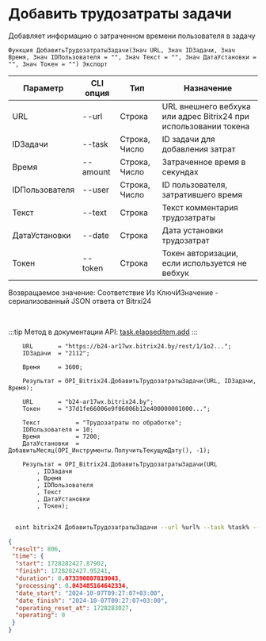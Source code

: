 ﻿---
sidebar_position: 1
---

# Добавить трудозатраты задачи
 Добавляет информацию о затраченном времени пользователя в задачу



`Функция ДобавитьТрудозатратыЗадачи(Знач URL, Знач IDЗадачи, Знач Время, Знач IDПользователя = "", Знач Текст = "", Знач ДатаУстановки = "", Знач Токен = "") Экспорт`

  | Параметр | CLI опция | Тип | Назначение |
  |-|-|-|-|
  | URL | --url | Строка | URL внешнего вебхука или адрес Bitrix24 при использовании токена |
  | IDЗадачи | --task | Строка, Число | ID задачи для добавления затрат |
  | Время | --amount | Строка, Число | Затраченное время в секундах |
  | IDПользователя | --user | Строка, Число | ID пользователя, затратившего время |
  | Текст | --text | Строка | Текст комментария трудозатраты |
  | ДатаУстановки | --date | Строка | Дата установки трудозатрат |
  | Токен | --token | Строка | Токен авторизации, если используется не вебхук |

  
  Возвращаемое значение:   Соответствие Из КлючИЗначение - сериализованный JSON ответа от Bitrxi24

<br/>

:::tip
Метод в документации API: [task.elapseditem.add](https://dev.1c-bitrix.ru/rest_help/tasks/task/elapseditem/add.php)
:::
<br/>


```bsl title="Пример кода"
    URL       = "https://b24-ar17wx.bitrix24.by/rest/1/1o2...";
    IDЗадачи  = "2112";

    Время     = 3600;

    Результат = OPI_Bitrix24.ДобавитьТрудозатратыЗадачи(URL, IDЗадачи, Время);

    URL       = "b24-ar17wx.bitrix24.by";
    Токен     = "37d1fe66006e9f06006b12e400000001000...";

    Текст          = "Трудозатраты по обработке";
    IDПользователя = 10;
    Время          = 7200;
    ДатаУстановки  = ДобавитьМесяц(OPI_Инструменты.ПолучитьТекущуюДату(), -1);

    Результат = OPI_Bitrix24.ДобавитьТрудозатратыЗадачи(URL
        , IDЗадачи
        , Время
        , IDПользователя
        , Текст
        , ДатаУстановки
        , Токен);
```



```sh title="Пример команды CLI"
    
  oint bitrix24 ДобавитьТрудозатратыЗадачи --url %url% --task %task% --amount %amount% --user %user% --text %text% --date %date% --token %token%

```

```json title="Результат"
{
 "result": 806,
 "time": {
  "start": 1728282427.87902,
  "finish": 1728282427.95241,
  "duration": 0.073390007019043,
  "processing": 0.043485164642334,
  "date_start": "2024-10-07T09:27:07+03:00",
  "date_finish": "2024-10-07T09:27:07+03:00",
  "operating_reset_at": 1728283027,
  "operating": 0
 }
}
```
